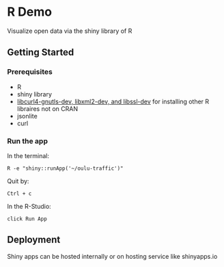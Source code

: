 # R Demo

Visualize open data via the shiny library of R

## Getting Started

### Prerequisites

* R
* shiny library
* [libcurl4-gnutls-dev, libxml2-dev, and libssl-dev](https://www.digitalocean.com/community/tutorials/how-to-set-up-r-on-ubuntu-14-04) for installing other R libraires not on CRAN
* jsonlite
* curl

### Run the app

In the terminal: 
```
R -e "shiny::runApp('~/oulu-traffic')"
```
Quit by:
```
Ctrl + c
```

In the R-Studio:
```
click Run App
```

## Deployment

Shiny apps can be hosted internally or on hosting service like shinyapps.io






